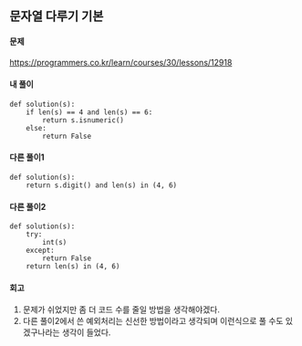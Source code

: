 ## 문자열 다루기 기본

#### 문제
https://programmers.co.kr/learn/courses/30/lessons/12918

#### 내 풀이
``` python3
def solution(s):
    if len(s) == 4 and len(s) == 6:
        return s.isnumeric()
    else:
        return False
```

#### 다른 풀이1
``` python3
def solution(s):
    return s.digit() and len(s) in (4, 6)
```

#### 다른 풀이2
``` python3
def solution(s):
    try:
        int(s)
    except:
        return False
    return len(s) in (4, 6)
```

#### 회고
1. 문제가 쉬었지만 좀 더 코드 수를 줄일 방법을 생각해야겠다.
2. 다른 풀이2에서 쓴 예외처리는 신선한 방법이라고 생각되며 이런식으로 풀 수도 있겠구나라는 생각이 들었다.
